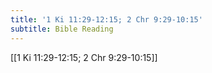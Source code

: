 ```yaml
---
title: '1 Ki 11:29-12:15; 2 Chr 9:29-10:15'
subtitle: Bible Reading
---
```


[[1 Ki 11:29-12:15; 2 Chr 9:29-10:15]]